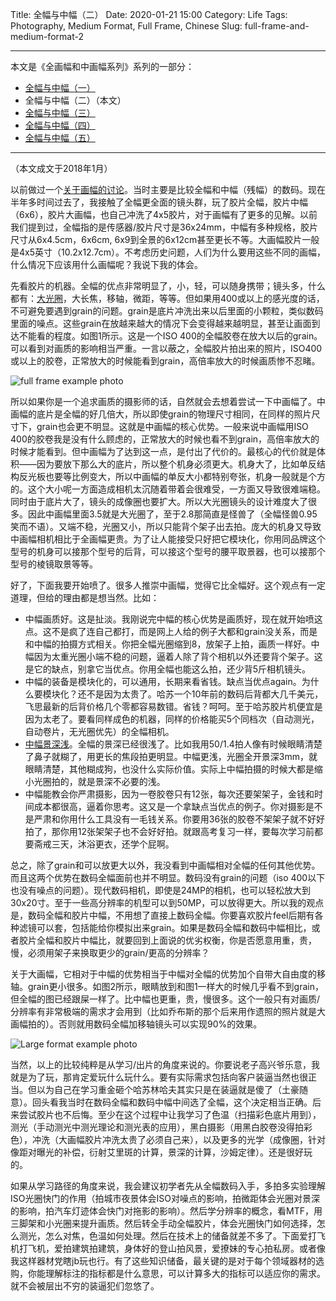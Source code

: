 Title: 全幅与中幅（二）
Date: 2020-01-21 15:00
Category: Life
Tags: Photography, Medium Format, Full Frame, Chinese
Slug: full-frame-and-medium-format-2


---

本文是《全画幅和中画幅系列》系列的一部分：

* [全幅与中幅（一）](/full-frame-and-medium-format-1.html)
* 全幅与中幅（二）（本文）
* [全幅与中幅（三）](/full-frame-and-medium-format-3.html)
* [全幅与中幅（四）](/full-frame-and-medium-format-4.html)
* [全幅与中幅（五）](/full-frame-and-medium-format-5.html)

---

（本文成文于2018年1月）

以前做过一个[关于画幅的讨论](/full-frame-and-medium-format-2.html)。当时主要是比较全幅和中幅（残幅）的数码。现在半年多时间过去了，我接触了全幅更全面的镜头群，玩了胶片全幅，胶片中幅（6x6），胶片大画幅，也自己冲洗了4x5胶片，对于画幅有了更多的见解。以前我们提到过，全幅指的是传感器/胶片尺寸是36x24mm，中幅有多种规格，胶片尺寸从6x4.5cm，6x6cm, 6x9到全景的6x12cm甚至更长不等。大画幅胶片一般是4x5英寸（10.2x12.7cm）。不考虑历史问题，人们为什么要用这些不同的画幅，什么情况下应该用什么画幅呢？我说下我的体会。

先看胶片的机器。全幅的优点非常明显了，小，轻，可以随身携带；镜头多，什么都有：[大光圈](/focal-length-in-photography.html)，大长焦，移轴，微距，等等。但如果用400或以上的感光度的话，不可避免要遇到grain的问题。grain是底片冲洗出来以后里面的小颗粒，类似数码里面的噪点。这些grain在放越来越大的情况下会变得越来越明显，甚至让画面到达不能看的程度。如图1所示。这是一个ISO 400的全幅胶卷在放大以后的grain。可以看到对画质的影响相当严重。一言以蔽之，全幅胶片拍出来的照片，ISO400或以上的胶卷，正常放大的时候能看到grain，高倍率放大的时候画质惨不忍睹。

![full frame example photo](/images/medium-format-small-format-example.jpg)

所以如果你是一个追求画质的摄影师的话，自然就会去想着尝试一下中画幅了。中画幅的底片是全幅的好几倍大，所以即使grain的物理尺寸相同，在同样的照片尺寸下，grain也会更不明显。这就是中画幅的核心优势。一般来说中画幅用ISO 400的胶卷我是没有什么顾虑的，正常放大的时候也看不到grain，高倍率放大的时候才能看到。但中画幅为了达到这一点，是付出了代价的。最核心的代价就是体积——因为要放下那么大的底片，所以整个机身必须更大。机身大了，比如单反结构反光板也要等比例变大，所以中画幅的单反大小都特别夸张，机身一般就是个方的。这个大小呢一方面造成相机太沉随着带着会很难受，一方面又导致很难端稳。同时由于底片大了，镜头的成像圈也要扩大。所以大光圈镜头的设计难度大了很多。因此中画幅里面3.5就是大光圈了，至于2.8那简直是怪兽了（全幅怪兽0.95笑而不语）。又端不稳，光圈又小，所以只能背个架子出去拍。庞大的机身又导致中画幅相机相比于全画幅更贵。为了让人能接受只好把它模块化，你用同品牌这个型号的机身可以接那个型号的后背，可以接这个型号的腰平取景器，也可以接那个型号的棱镜取景等等。

好了，下面我要开始喷了。很多人推崇中画幅，觉得它比全幅好。这个观点有一定道理，但给的理由都是想当然。比如：

* 中幅画质好。这是扯淡。我刚说完中幅的核心优势是画质好，现在就开始喷这点。这不是疯了连自己都打，而是网上人给的例子大都和grain没关系，而是和中幅的拍摄方式相关。你把全幅光圈缩到8，放架子上拍，画质一样好。中幅因为太重光圈小端不稳的问题，逼着人除了背个相机以外还要背个架子。这是它的缺点，别拿它当优点。你用全幅也能这么拍，还少背5斤相机镜头。
* 中幅的装备是模块化的，可以通用，长期来看省钱。缺点当优点again。为什么要模块化？还不是因为太贵了。哈苏一个10年前的数码后背都大几千美元，飞思最新的后背价格几个零都容易数错。省钱？呵呵。至于哈苏胶片机便宜是因为太老了。要看同样成色的机器，同样的价格能买5个同档次（自动测光，自动卷片，无光圈优先）的全幅相机。
* [中幅景深浅](/lens-chromatic-aberration.html)。全幅的景深已经很浅了。比如我用50/1.4拍人像有时候眼睛清楚了鼻子就糊了，用更长的焦段拍更明显。中幅更浅，光圈全开景深3mm，就眼睛清楚，其他糊成狗，也没什么实际价值。实际上中幅拍摄的时候大都是缩小光圈拍的，就是景深不必要的浅。
* 中幅能教会你严肃摄影，因为一卷胶卷只有12张，每次还要架架子，金钱和时间成本都很高，逼着你思考。这又是一个拿缺点当优点的例子。你对摄影是不是严肃和你用什么工具没有一毛钱关系。你要用36张的胶卷不架架子就不好好拍了，那你用12张架架子也不会好好拍。就跟高考复习一样，要每次学习前都要斋戒三天，沐浴更衣，还学个屁啊。

总之，除了grain和可以放更大以外，我没看到中画幅相对全幅的任何其他优势。而且这两个优势在数码全幅面前也并不明显。数码没有grain的问题（iso 400以下也没有噪点的问题）。现代数码相机，即使是24MP的相机，也可以轻松放大到30x20寸。至于一些高分辨率的机型可以到50MP，可以放得更大。所以我的观点是，数码全幅和胶片中幅，不用想了直接上数码全幅。你要喜欢胶片feel后期有各种滤镜可以套，包括能给你模拟出来grain。如果是数码全幅和数码中幅相比，或者胶片全幅和胶片中幅比，就要回到上面说的优劣权衡，你是否愿意用重，贵，慢，必须用架子来换取更少的grain/更高的分辨率？

关于大画幅，它相对于中幅的优势相当于中幅对全幅的优势加个自带大自由度的移轴。grain更小很多。如图2所示，眼睛放到和图1一样大的时候几乎看不到grain，但全幅的图已经跟屎一样了。比中幅也更重，贵，慢很多。这个一般只有对画质/分辨率有非常极端的需求才会用到（比如乔布斯的那个后来用作遗照的照片就是大画幅拍的）。否则就用数码全幅加移轴镜头可以实现90%的效果。

![Large format example photo](/images/medium-format-small-format-example.jpg)

当然，以上的比较纯粹是从学习/出片的角度来说的。你要说老子高兴爷乐意，我就是为了玩，那肯定爱玩什么玩什么。要有实际需求包括向客户装逼当然也很正当。但以为自己在学习重金砸个哈苏林哈夫其实只是在装逼就是傻了（土豪随意）。回头看我当时在数码全幅和数码中幅中间选了全幅，这个决定相当正确。后来尝试胶片也不后悔。至少在这个过程中让我学习了色温（扫描彩色底片用到），测光（手动测光中测光理论和测光表的应用），黑白摄影（用黑白胶卷没得拍彩色），冲洗（大画幅胶片冲洗太贵了必须自己来），以及更多的光学（成像圈，针对像距对曝光的补偿，衍射艾里斑的计算，景深的计算，沙姆定律）。还是很好玩的。

如果从学习路径的角度来说，我会建议初学者先从全幅数码入手，多拍多实验理解ISO光圈快门的作用（拍城市夜景体会ISO对噪点的影响，拍微距体会光圈对景深的影响，拍汽车灯迹体会快门对拖影的影响）。然后学分辨率的概念，看MTF，用三脚架和小光圈来提升画质。然后转全手动全幅胶片，体会光圈快门如何选择，怎么测光，怎么对焦，色温如何处理。然后在技术上的储备就差不多了。下面爱打飞机打飞机，爱拍建筑拍建筑，身体好的登山拍风景，爱撩妹的专心拍私房。或者像我这样器材党瞎jb玩也行。有了这些知识储备，最关键的是对于每个领域器材的选购，你能理解标注的指标都是什么意思，可以计算多大的指标可以适应你的需求。就不会被层出不穷的装逼犯们忽悠了。